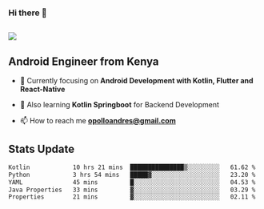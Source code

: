 ### Hi there 👋
<h2 align="left"><img src="https://readme-typing-svg.herokuapp.com?color='blue'&lines=I'm+Andrew+Opollo😊;Welcome+to+my+Github😜"> </h2>

## Android Engineer from Kenya


- 🌱 Currently focusing on **Android Development with Kotlin, Flutter and React-Native**

- 🔭 Also learning **Kotlin Springboot** for Backend Development

- 📫 How to reach me **opolloandres@gmail.com**


## Stats Update
<!--START_SECTION:waka-->

```txt
Kotlin            10 hrs 21 mins  ███████████████▒░░░░░░░░░   61.62 %
Python            3 hrs 54 mins   █████▓░░░░░░░░░░░░░░░░░░░   23.20 %
YAML              45 mins         █░░░░░░░░░░░░░░░░░░░░░░░░   04.53 %
Java Properties   33 mins         ▓░░░░░░░░░░░░░░░░░░░░░░░░   03.29 %
Properties        21 mins         ▓░░░░░░░░░░░░░░░░░░░░░░░░   02.11 %
```

<!--END_SECTION:waka-->


